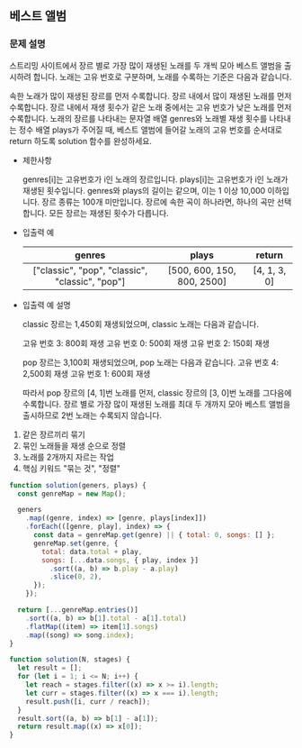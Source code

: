 ## 베스트 앨범

### 문제 설명

스트리밍 사이트에서 장르 별로 가장 많이 재생된 노래를 두 개씩 모아 베스트 앨범을 출시하려 합니다. 노래는 고유 번호로 구분하며, 노래를 수록하는 기준은 다음과 같습니다.

속한 노래가 많이 재생된 장르를 먼저 수록합니다.
장르 내에서 많이 재생된 노래를 먼저 수록합니다.
장르 내에서 재생 횟수가 같은 노래 중에서는 고유 번호가 낮은 노래를 먼저 수록합니다.
노래의 장르를 나타내는 문자열 배열 genres와 노래별 재생 횟수를 나타내는 정수 배열 plays가 주어질 때, 베스트 앨범에 들어갈 노래의 고유 번호를 순서대로 return 하도록 solution 함수를 완성하세요.

- 제한사항

  genres[i]는 고유번호가 i인 노래의 장르입니다.
  plays[i]는 고유번호가 i인 노래가 재생된 횟수입니다.
  genres와 plays의 길이는 같으며, 이는 1 이상 10,000 이하입니다.
  장르 종류는 100개 미만입니다.
  장르에 속한 곡이 하나라면, 하나의 곡만 선택합니다.
  모든 장르는 재생된 횟수가 다릅니다.

- 입출력 예

  |                     genres                      |           plays            |    return    |
  | :---------------------------------------------: | :------------------------: | :----------: |
  | ["classic", "pop", "classic", "classic", "pop"] | [500, 600, 150, 800, 2500] | [4, 1, 3, 0] |

- 입출력 예 설명

  classic 장르는 1,450회 재생되었으며, classic 노래는 다음과 같습니다.

  고유 번호 3: 800회 재생
  고유 번호 0: 500회 재생
  고유 번호 2: 150회 재생

  pop 장르는 3,100회 재생되었으며, pop 노래는 다음과 같습니다.
  고유 번호 4: 2,500회 재생
  고유 번호 1: 600회 재생

  따라서 pop 장르의 [4, 1]번 노래를 먼저, classic 장르의 [3, 0]번 노래를 그다음에 수록합니다.
  장르 별로 가장 많이 재생된 노래를 최대 두 개까지 모아 베스트 앨범을 출시하므로 2번 노래는 수록되지 않습니다.

1. 같은 장르끼리 묶기
2. 묶인 노래들을 재생 순으로 정렬
3. 노래를 2개까지 자르는 작업
4. 핵심 키워드 "묶는 것", "정렬"

```jsx
function solution(geners, plays) {
  const genreMap = new Map();

  geners
    .map((genre, index) => [genre, plays[index]])
    .forEach(([genre, play], index) => {
      const data = genreMap.get(genre) || { total: 0, songs: [] };
      genreMap.set(genre, {
        total: data.total + play,
        songs: [...data.songs, { play, index }]
          .sort((a, b) => b.play - a.play)
          .slice(0, 2),
      });
    });

  return [...genreMap.entries()]
    .sort((a, b) => b[1].total - a[1].total)
    .flatMap((item) => item[1].songs)
    .map((song) => song.index);
}
```

```jsx
function solution(N, stages) {
  let result = [];
  for (let i = 1; i <= N; i++) {
    let reach = stages.filter((x) => x >= i).length;
    let curr = stages.filter((x) => x === i).length;
    result.push([i, curr / reach]);
  }
  result.sort((a, b) => b[1] - a[1]);
  return result.map((x) => x[0]);
}
```
